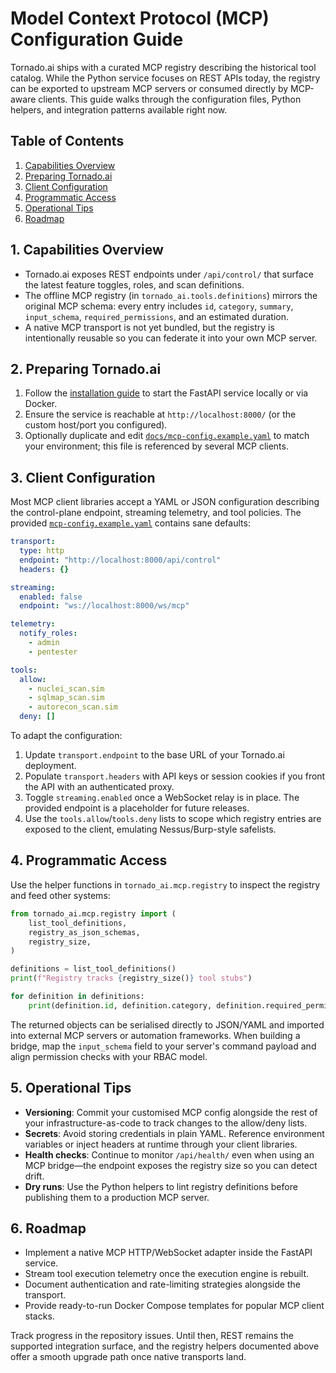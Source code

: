 # Model Context Protocol (MCP) Configuration Guide

Tornado.ai ships with a curated MCP registry describing the historical tool
catalog. While the Python service focuses on REST APIs today, the registry can
be exported to upstream MCP servers or consumed directly by MCP-aware clients.
This guide walks through the configuration files, Python helpers, and
integration patterns available right now.

## Table of Contents

1. [Capabilities Overview](#1-capabilities-overview)
2. [Preparing Tornado.ai](#2-preparing-tornadoai)
3. [Client Configuration](#3-client-configuration)
4. [Programmatic Access](#4-programmatic-access)
5. [Operational Tips](#5-operational-tips)
6. [Roadmap](#6-roadmap)

## 1. Capabilities Overview

- Tornado.ai exposes REST endpoints under `/api/control/` that surface the
  latest feature toggles, roles, and scan definitions.
- The offline MCP registry (in `tornado_ai.tools.definitions`) mirrors the
  original MCP schema: every entry includes `id`, `category`, `summary`,
  `input_schema`, `required_permissions`, and an estimated duration.
- A native MCP transport is not yet bundled, but the registry is intentionally
  reusable so you can federate it into your own MCP server.

## 2. Preparing Tornado.ai

1. Follow the [installation guide](INSTALLATION.md) to start the FastAPI
   service locally or via Docker.
2. Ensure the service is reachable at `http://localhost:8000/` (or the custom
   host/port you configured).
3. Optionally duplicate and edit
   [`docs/mcp-config.example.yaml`](mcp-config.example.yaml) to match your
   environment; this file is referenced by several MCP clients.

## 3. Client Configuration

Most MCP client libraries accept a YAML or JSON configuration describing the
control-plane endpoint, streaming telemetry, and tool policies. The provided
[`mcp-config.example.yaml`](mcp-config.example.yaml) contains sane defaults:

```yaml
transport:
  type: http
  endpoint: "http://localhost:8000/api/control"
  headers: {}

streaming:
  enabled: false
  endpoint: "ws://localhost:8000/ws/mcp"

telemetry:
  notify_roles:
    - admin
    - pentester

tools:
  allow:
    - nuclei_scan.sim
    - sqlmap_scan.sim
    - autorecon_scan.sim
  deny: []
```

To adapt the configuration:

1. Update `transport.endpoint` to the base URL of your Tornado.ai deployment.
2. Populate `transport.headers` with API keys or session cookies if you front
   the API with an authenticated proxy.
3. Toggle `streaming.enabled` once a WebSocket relay is in place. The provided
   endpoint is a placeholder for future releases.
4. Use the `tools.allow`/`tools.deny` lists to scope which registry entries are
   exposed to the client, emulating Nessus/Burp-style safelists.

## 4. Programmatic Access

Use the helper functions in `tornado_ai.mcp.registry` to inspect the registry
and feed other systems:

```python
from tornado_ai.mcp.registry import (
    list_tool_definitions,
    registry_as_json_schemas,
    registry_size,
)

definitions = list_tool_definitions()
print(f"Registry tracks {registry_size()} tool stubs")

for definition in definitions:
    print(definition.id, definition.category, definition.required_permissions)
```

The returned objects can be serialised directly to JSON/YAML and imported into
external MCP servers or automation frameworks. When building a bridge, map the
`input_schema` field to your server's command payload and align permission
checks with your RBAC model.

## 5. Operational Tips

- **Versioning**: Commit your customised MCP config alongside the rest of your
  infrastructure-as-code to track changes to the allow/deny lists.
- **Secrets**: Avoid storing credentials in plain YAML. Reference environment
  variables or inject headers at runtime through your client libraries.
- **Health checks**: Continue to monitor `/api/health/` even when using an MCP
  bridge—the endpoint exposes the registry size so you can detect drift.
- **Dry runs**: Use the Python helpers to lint registry definitions before
  publishing them to a production MCP server.

## 6. Roadmap

- Implement a native MCP HTTP/WebSocket adapter inside the FastAPI service.
- Stream tool execution telemetry once the execution engine is rebuilt.
- Document authentication and rate-limiting strategies alongside the transport.
- Provide ready-to-run Docker Compose templates for popular MCP client stacks.

Track progress in the repository issues. Until then, REST remains the supported
integration surface, and the registry helpers documented above offer a smooth
upgrade path once native transports land.
